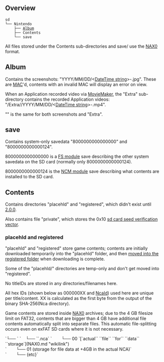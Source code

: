 ## Overview

`sd`  
`└── Nintendo`  
`    ├── `[`Album`](#Album "wikilink")  
`    ├── Contents`  
`    └── save`

All files stored under the Contents sub-directories and save/ use the
[NAX0](NAX0.md "wikilink") format.

## Album

Contains the screenshots: "YYYY/MM/DD/\<[DateTime
string](Capture%20services#AlbumFileDateTime.md##AlbumFileDateTime "wikilink")\>-<title-specific hex ID string>.jpg".
These are [MAC](Capture%20services#Notes.md##Notes "wikilink")'d,
contents with an invalid MAC will display an error on view.

When an Application recorded video via
[MovieMaker](Applet%20Manager%20services#CreateMovieMaker.md##CreateMovieMaker "wikilink"),
the "Extra" sub-directory contains the recorded Application videos:
"/Extra/<title-specific hex ID string>/YYYY/MM/DD/\<[DateTime
string](Capture%20services#AlbumFileDateTime.md##AlbumFileDateTime "wikilink")\>-<ID string>.mp4".

"<title-specific hex ID string>" is the same for both screenshots and
"Extra".

## save

Contains system-only savedata "8000000000000000" and "8000000000000124".

8000000000000000 is a [FS module](Filesystem%20services.md "wikilink")
save describing the other system savedata on the SD card (normally only
8000000000000124).

8000000000000124 is the [NCM module](NCM%20services.md "wikilink") save
describing what contents are installed to the SD card.

## Contents

Contains directories "placehld" and "registered", which didn't exist
until [2.0.0](2.0.0.md "wikilink").

Also contains file "private", which stores the 0x10 [sd card seed
verification
vector](Filesystem%20services#SetSdCardEncryptionSeed.md##SetSdCardEncryptionSeed "wikilink").

### placehld and registered

"placehld" and "registered" store game contents; contents are initially
downloaded temporarily into the "placehld" folder, and then [moved into
the registered
folder](NCM%20services#IContentStorage.md##IContentStorage "wikilink")
when downloading is complete.

Some of the "placehld/<hex>" directories are temp-only and don't get
moved into "registered".

No titleIDs are stored in any directories/filenames here.

All hex IDs (shown below as 000000XX and
[NcaId](NCM%20services#NcaID.md##NcaID "wikilink")) used here are unique
per title/content. XX is calculated as the first byte from the output of
the binary SHA-256(Nca directory).

Game contents are stored inside [NAX0](NAX0.md "wikilink") archives; due
to the 4 GB filesize limit on FAT32, contents that are bigger than 4 GB
have additional file contents automatically split into separate files.
This automatic file-splitting occurs even on exFAT SD cards where it is
not necessary.

<sub-directory under Contents>  
`└── <directories with upper-case hex: 000000XX>`  
`    └── `<lower-case hex Nca directory>`.nca`  
`        └── 00 `[`actual``   ``file``   ``for``   ``data`` 
 ``storage`](NAX0.md "wikilink")  
`        └── 01 (storage for file data at +4GB in the actual NCA)`  
`        └── {etc}`
